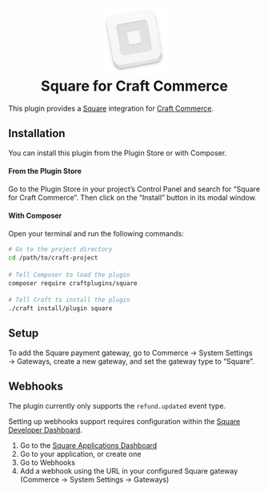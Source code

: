<h1 align="center">
  <img src="src/icon.svg" alt="Icon" width="128">
  <div>Square for Craft Commerce</div>
</h1>

This plugin provides a [Square](https://square.com) integration for [Craft Commerce](https://craftcms.com/commerce).

## Installation

You can install this plugin from the Plugin Store or with Composer.

#### From the Plugin Store

Go to the Plugin Store in your project’s Control Panel and search for “Square for Craft Commerce”. Then click on the “Install” button in its modal window.

#### With Composer

Open your terminal and run the following commands:

```bash
# Go to the project directory
cd /path/to/craft-project

# Tell Composer to load the plugin
composer require craftplugins/square

# Tell Craft to install the plugin
./craft install/plugin square
```

## Setup

To add the Square payment gateway, go to Commerce → System Settings → Gateways, create a new gateway, and set the gateway type to “Square”.

## Webhooks

The plugin currently only supports the `refund.updated` event type.

Setting up webhooks support requires configuration within the [Square Developer Dashboard](https://developer.squareup.com).

1. Go to the [Square Applications Dashboard](https://developer.squareup.com/apps)
1. Go to your application, or create one
1. Go to Webhooks
1. Add a webhook using the URL in your configured Square gateway (Commerce → System Settings → Gateways)
